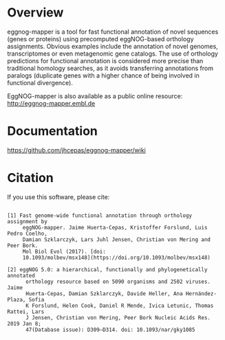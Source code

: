 # Overview

eggnog-mapper is a tool for fast functional annotation of novel sequences (genes or proteins) using precomputed eggNOG-based orthology assignments. Obvious examples include the annotation of novel genomes, transcriptomes or even metagenomic gene catalogs. The use of orthology predictions for functional annotation is considered more precise than traditional homology searches, as it avoids transferring annotations from paralogs (duplicate genes with a higher chance of being involved in functional divergence).

EggNOG-mapper is also available as a public online resource: http://eggnog-mapper.embl.de

# Documentation
https://github.com/jhcepas/eggnog-mapper/wiki

# Citation

If you use this software, please cite:
```

[1] Fast genome-wide functional annotation through orthology assignment by
     eggNOG-mapper. Jaime Huerta-Cepas, Kristoffer Forslund, Luis Pedro Coelho,
     Damian Szklarczyk, Lars Juhl Jensen, Christian von Mering and Peer Bork.
     Mol Biol Evol (2017). [doi:
     10.1093/molbev/msx148](https://doi.org/10.1093/molbev/msx148)

[2] eggNOG 5.0: a hierarchical, functionally and phylogenetically annotated
      orthology resource based on 5090 organisms and 2502 viruses. Jaime
      Huerta-Cepas, Damian Szklarczyk, Davide Heller, Ana Hernández-Plaza, Sofia
      K Forslund, Helen Cook, Daniel R Mende, Ivica Letunic, Thomas Rattei, Lars
      J Jensen, Christian von Mering, Peer Bork Nucleic Acids Res. 2019 Jan 8;
      47(Database issue): D309–D314. doi: 10.1093/nar/gky1085 
```
